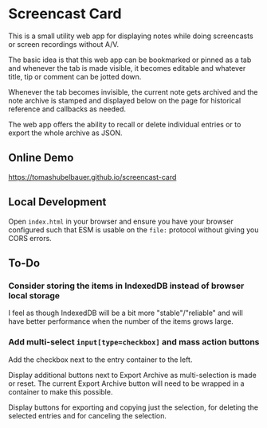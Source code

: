 # Screencast Card

This is a small utility web app for displaying notes while doing screencasts or
screen recordings without A/V.

The basic idea is that this web app can be bookmarked or pinned as a tab and
whenever the tab is made visible, it becomes editable and whatever title, tip or
comment can be jotted down.

Whenever the tab becomes invisible, the current note gets archived and the note
archive is stamped and displayed below on the page for historical reference and
callbacks as needed.

The web app offers the ability to recall or delete individual entries or to
export the whole archive as JSON.

## Online Demo

https://tomashubelbauer.github.io/screencast-card

## Local Development

Open `index.html` in your browser and ensure you have your browser configured
such that ESM is usable on the `file:` protocol without giving you CORS errors.

## To-Do

### Consider storing the items in IndexedDB instead of browser local storage

I feel as though IndexedDB will be a bit more "stable"/"reliable" and will have
better performance when the number of the items grows large.

### Add multi-select `input[type=checkbox]` and mass action buttons

Add the checkbox next to the entry container to the left.

Display additional buttons next to Export Archive as multi-selection is made or
reset.
The current Export Archive button will need to be wrapped in a container to make
this possible.

Display buttons for exporting and copying just the selection, for deleting the
selected entries and for canceling the selection.
